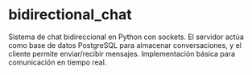 # bidirectional_chat
Sistema de chat bidireccional en Python con sockets. El servidor actúa como base de datos PostgreSQL para almacenar conversaciones, y el cliente permite enviar/recibir mensajes. Implementación básica para comunicación en tiempo real.
